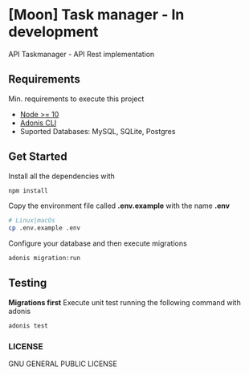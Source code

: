 # [Moon] Task manager - __In development__

API Taskmanager - API Rest implementation

## Requirements
Min. requirements to execute this project

* [Node >= 10](https://nodejs.org/en/)
* [Adonis CLI](https://adonisjs.com/docs/4.1/installation#_installing_adonisjs)
* Suported Databases: MySQL, SQLite, Postgres

## Get Started
Install all the dependencies with 

```sh
npm install
```

Copy the environment file called __.env.example__ with the name __.env__

```sh
# Linux|macOs
cp .env.example .env
```

Configure your database and then execute migrations 

```sh
adonis migration:run
```

## Testing
**Migrations first**
Execute unit test running the following command with adonis

```sh
adonis test
```

### LICENSE
GNU GENERAL PUBLIC LICENSE
